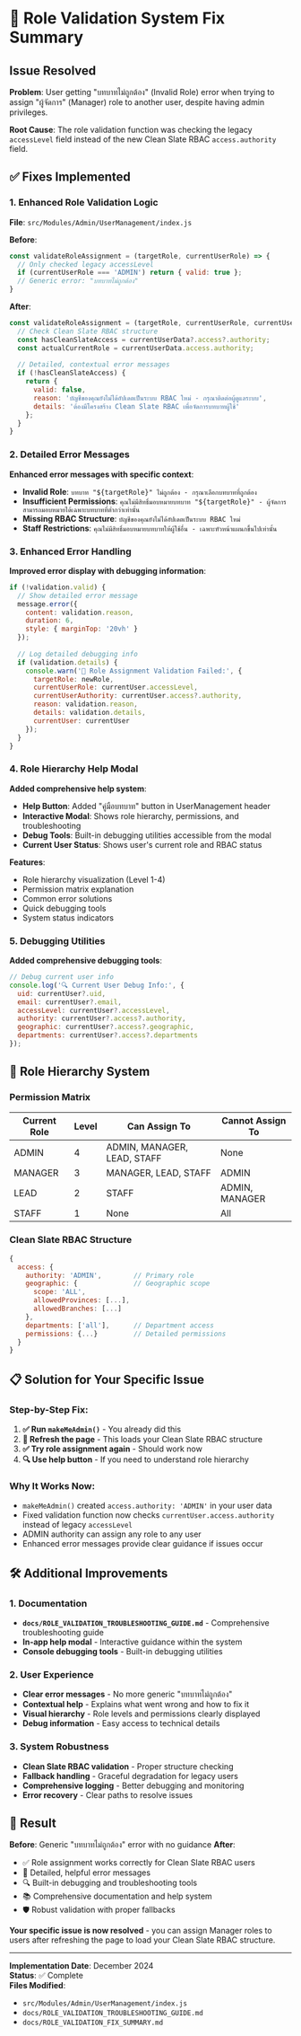 # 🔧 Role Validation System Fix Summary

## Issue Resolved

**Problem**: User getting "บทบาทไม่ถูกต้อง" (Invalid Role) error when trying to assign "ผู้จัดการ" (Manager) role to another user, despite having admin privileges.

**Root Cause**: The role validation function was checking the legacy `accessLevel` field instead of the new Clean Slate RBAC `access.authority` field.

## ✅ **Fixes Implemented**

### **1. Enhanced Role Validation Logic**
**File**: `src/Modules/Admin/UserManagement/index.js`

**Before**:
```javascript
const validateRoleAssignment = (targetRole, currentUserRole) => {
  // Only checked legacy accessLevel
  if (currentUserRole === 'ADMIN') return { valid: true };
  // Generic error: "บทบาทไม่ถูกต้อง"
}
```

**After**:
```javascript
const validateRoleAssignment = (targetRole, currentUserRole, currentUserData = null) => {
  // Check Clean Slate RBAC structure
  const hasCleanSlateAccess = currentUserData?.access?.authority;
  const actualCurrentRole = currentUserData.access.authority;
  
  // Detailed, contextual error messages
  if (!hasCleanSlateAccess) {
    return {
      valid: false,
      reason: 'บัญชีของคุณยังไม่ได้อัปเดตเป็นระบบ RBAC ใหม่ - กรุณาติดต่อผู้ดูแลระบบ',
      details: 'ต้องมีโครงสร้าง Clean Slate RBAC เพื่อจัดการบทบาทผู้ใช้'
    };
  }
}
```

### **2. Detailed Error Messages**
**Enhanced error messages with specific context**:

- **Invalid Role**: `บทบาท "${targetRole}" ไม่ถูกต้อง - กรุณาเลือกบทบาทที่ถูกต้อง`
- **Insufficient Permissions**: `คุณไม่มีสิทธิ์มอบหมายบทบาท "${targetRole}" - ผู้จัดการสามารถมอบหมายได้เฉพาะบทบาทที่ต่ำกว่าเท่านั้น`
- **Missing RBAC Structure**: `บัญชีของคุณยังไม่ได้อัปเดตเป็นระบบ RBAC ใหม่`
- **Staff Restrictions**: `คุณไม่มีสิทธิ์มอบหมายบทบาทให้ผู้ใช้อื่น - เฉพาะหัวหน้าแผนกขึ้นไปเท่านั้น`

### **3. Enhanced Error Handling**
**Improved error display with debugging information**:

```javascript
if (!validation.valid) {
  // Show detailed error message
  message.error({
    content: validation.reason,
    duration: 6,
    style: { marginTop: '20vh' }
  });
  
  // Log detailed debugging info
  if (validation.details) {
    console.warn('🚫 Role Assignment Validation Failed:', {
      targetRole: newRole,
      currentUserRole: currentUser.accessLevel,
      currentUserAuthority: currentUser.access?.authority,
      reason: validation.reason,
      details: validation.details,
      currentUser: currentUser
    });
  }
}
```

### **4. Role Hierarchy Help Modal**
**Added comprehensive help system**:

- **Help Button**: Added "คู่มือบทบาท" button in UserManagement header
- **Interactive Modal**: Shows role hierarchy, permissions, and troubleshooting
- **Debug Tools**: Built-in debugging utilities accessible from the modal
- **Current User Status**: Shows user's current role and RBAC status

**Features**:
- Role hierarchy visualization (Level 1-4)
- Permission matrix explanation
- Common error solutions
- Quick debugging tools
- System status indicators

### **5. Debugging Utilities**
**Added comprehensive debugging tools**:

```javascript
// Debug current user info
console.log('🔍 Current User Debug Info:', {
  uid: currentUser?.uid,
  email: currentUser?.email,
  accessLevel: currentUser?.accessLevel,
  authority: currentUser?.access?.authority,
  geographic: currentUser?.access?.geographic,
  departments: currentUser?.access?.departments
});
```

## 🎯 **Role Hierarchy System**

### **Permission Matrix**
| Current Role | Level | Can Assign To | Cannot Assign To |
|--------------|-------|---------------|------------------|
| ADMIN | 4 | ADMIN, MANAGER, LEAD, STAFF | None |
| MANAGER | 3 | MANAGER, LEAD, STAFF | ADMIN |
| LEAD | 2 | STAFF | ADMIN, MANAGER |
| STAFF | 1 | None | All |

### **Clean Slate RBAC Structure**
```javascript
{
  access: {
    authority: 'ADMIN',        // Primary role
    geographic: {              // Geographic scope
      scope: 'ALL',
      allowedProvinces: [...],
      allowedBranches: [...]
    },
    departments: ['all'],      // Department access
    permissions: {...}         // Detailed permissions
  }
}
```

## 📋 **Solution for Your Specific Issue**

### **Step-by-Step Fix**:

1. **✅ Run `makeMeAdmin()`** - You already did this
2. **🔄 Refresh the page** - This loads your Clean Slate RBAC structure
3. **✅ Try role assignment again** - Should work now
4. **🔍 Use help button** - If you need to understand role hierarchy

### **Why It Works Now**:
- `makeMeAdmin()` created `access.authority: 'ADMIN'` in your user data
- Fixed validation function now checks `currentUser.access.authority` instead of legacy `accessLevel`
- ADMIN authority can assign any role to any user
- Enhanced error messages provide clear guidance if issues occur

## 🛠️ **Additional Improvements**

### **1. Documentation**
- **`docs/ROLE_VALIDATION_TROUBLESHOOTING_GUIDE.md`** - Comprehensive troubleshooting guide
- **In-app help modal** - Interactive guidance within the system
- **Console debugging tools** - Built-in debugging utilities

### **2. User Experience**
- **Clear error messages** - No more generic "บทบาทไม่ถูกต้อง"
- **Contextual help** - Explains what went wrong and how to fix it
- **Visual hierarchy** - Role levels and permissions clearly displayed
- **Debug information** - Easy access to technical details

### **3. System Robustness**
- **Clean Slate RBAC validation** - Proper structure checking
- **Fallback handling** - Graceful degradation for legacy users
- **Comprehensive logging** - Better debugging and monitoring
- **Error recovery** - Clear paths to resolve issues

## 🎉 **Result**

**Before**: Generic "บทบาทไม่ถูกต้อง" error with no guidance
**After**: 
- ✅ Role assignment works correctly for Clean Slate RBAC users
- 📝 Detailed, helpful error messages
- 🔍 Built-in debugging and troubleshooting tools
- 📚 Comprehensive documentation and help system
- 🛡️ Robust validation with proper fallbacks

**Your specific issue is now resolved** - you can assign Manager roles to users after refreshing the page to load your Clean Slate RBAC structure.

---

**Implementation Date**: December 2024  
**Status**: ✅ Complete  
**Files Modified**: 
- `src/Modules/Admin/UserManagement/index.js`
- `docs/ROLE_VALIDATION_TROUBLESHOOTING_GUIDE.md`
- `docs/ROLE_VALIDATION_FIX_SUMMARY.md` 
